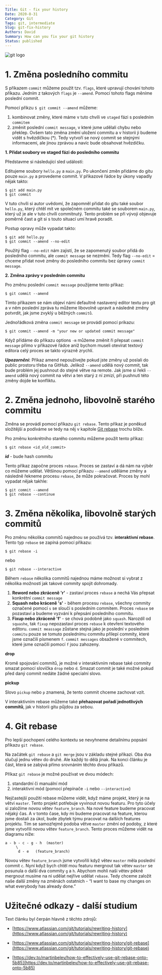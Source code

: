 ```yaml
---
Title: Git - fix your history
Date: 2020-8-31
Category: Git
Tags: git, intermediate
Slug: git-fix-history
Authors: David
Summary: How can you fix your git history
Status: published
---
```


![git logo]({static}/images/git_logo.jpg)



# 1. Změna posledního commitu

S příkazem `commit` můžeme použít tzv. `flags`, které upravují chování tohoto příkazu. Jedním z takových `flags` je `--amend`. Pomocí tohoto flags měníme poslední commit.

Pomocí přikzu `$ git commit --amend` můžeme:
1. kombinovat změny, které máme v tuto chvíli ve `staged` fázi s posledním `commitem`
2. změnit poslední `commit message`, v které jsme udělali chybu nebo překlep. Ovšem tato změna změní uložení commitu a v historii ji budeme vidět s hvězdičkou (*). Tedy vytvoří se nový commit se stejnými informacemi, ale jinou zprávou a navíc bude obsahovat hvězdičku.

**1. Přidat soubory ve staged fázi do posledního commitu**

Představme si následující sled událostí:

Editujeme soubory `hello.py` a `main.py`. Po ukončení změn přidáme do gitu pouze `main.py` a provedeme commit. V příkazové řádce by úkony vapadly nějak takto:

    $ git add main.py
    $ git commit

V tuto chvíli si autor uvědomí, že zapomněl přidat do gitu také soubor `hello.py`, který chtěl mít ve společném commitu také se souborem `main.py`, který už je ale v tuto chvíli commitnutý. Tento problém se při vývoji objevuje poměrně čast a git si s touto situací umí hravě poradit.

Postup opravy může vypadat takto:

    $ git add hello.py
    $ git commit --amend --no-edit

Použitý flag `--no-edit` nám zajistí, že se zapomenutý soubor přidá do posledního commitu, ale `commit message` se nezmění. Tedy flag `--no-edit` = chceme přidat nové změny do posledního commitu bez úpravy `commit message`.

**2. Změna zprávy v posledním commitu**

Pro změnu poslední `commit message` použijeme tento příkaz:

    $ git commit --amend

Tímto příkazem se nám objeví námi defaultně nastavený editor textu pro git a v něm poslední zpráva tu můžeme libovolně upravit a následně změny potvrdit, jak jsme zvyklý u běžných `commitů`.

Jednořádková změna `commit message` se provádí pomocí príkazu:

    $ git commit --amend -m "your new or updated commit message"

Když přídáme do příkazu options `-m` můžeme změnit ři přepsat `commit message` přímo v příkazové řádce aniž bychom museli otevírat textový editora celý proces se takto výrazně zrychlí.

**_Upozornění_:** Příkaz amend nepoužívejte pokud jste změny už poslali do public prostoru třeba na GitHub. Jelikož `--amend` udělá nový commit, tak bude problém jej pushnout do stejné větve na remote. Jak jsme si řekli `--amend` udělá nový commit na větvi a ten starý z ní zmizí, při pushnutí této změny dojde ke konfliktu.

# 2. Změna jednoho, libovolně starého commitu

Změna se provádí pomocí příkazu `git rebase`. Tento příkaz je poněkud složitější a podíváme se tedy na něj v kapitole [Git rebase](#4.-git-rebase) trochu blíže.

Pro změnu konkrétního starého commitu můžeme použít tento příkaz:

    $ git rebase <id_old_commit>

**_id_** - bude hash commitu

Tento příkaz započne proces `rebase`. Proces se zastaví a dá nám na výběr co můžeme udělat.
Většinou pomocí příkazu `--amend` uděláme změny a následně řekneme procesu `rebase`, že může pokračovat. Proces by mohl vypadat nějak takhle:

    $ git commit --amend
    $ git rebase --continue

# 3. Změna několika, libovolně starých commitů

Pro změnu několika commitů najednou se používá tzv. **interaktivní rebase**. Tento typ `rebase` se zapíná pomocí příkazu:

    $ git rebase -i

nebo

    $ git rebase --interactive

Během `rebase` několika commitů najednou máme možnost si vybrat z několika možností jak takové commity spojit dohromady.

1. **Reword nebo zkráceně 'r'** - zastaví proces `rebase` a nechá Vás přepsat konkrétní `commit message`
2. **Squash nebo kráceně 's'** - během procesu `rebase`, všechny commity označené pomocí `s` se sloučí s posledním commitem. Proces `rebase` se pozastaví a budeme vyzvání k přepsání posledního commitu.
3. **Fixup nebo zkráceně 'f'** - se chová podobně jako `squash`. Narozdíl od `squashe`, tak `fixup` nepozastaví proces `rebase` k otevření textového editoru. `commit meassage` zůstane stejná jako je poslední v posledním `commitu` pouze se tomuto poslednímu commitu přilepí commity, které jsme označili písmenem `f`. `commit messages` obsažené v commitech, které jsme označili pomocí `f` jsou zahozeny.

**drop**

Kromě spojování commitů, je možné v interaktivním rebase také commity smazat pomocí slovíčka `drop` nebo `d`. Smazat commit je také možné pokud před daný commit nedáte žádné specialní slovo.

**pickup**

Slovo `pickup` nebo `p` znamená, že tento commit chceme zachovat vzít.

V interaktivním rebase můžeme také **přehazovat pořadí jednotlivých commitů**, jak v historii gitu půjdou za sebou.

# 4. Git rebase

Pro lepší pochopení celého kontextu se nevyhneme detailnímu popsání příkazu `git rebase`.

Na začátek `git rebase` a `git merge` jsou v základu stejné příkazi. Oba dva slučují jednu větev do druhé. Ale každý to dělá jinak. Na konci článku je část, která se zabývá přímo srovnáním těchto dvou příkazů.

Příkaz `git rebase` je možné používat ve dvou módech:

1. standardní či manuální mód
2. interaktivní mód (pomocí přepínače `-i` nebo `--interactive`)

Nejčastejší použití rebase můžeme vidět, když máme projekt, který je na větvi `master`. Tento projekt potřebuje vyvinout novou featuru. Pro tyto účely si založíme novou větev `feature_branch`. Na nové feature budeme pracovat nějaký čas. A v tomto čase, kdy mi budeme pracovat na feature, kterou jsme dostali za úkol, bude zbytek týmu pracovat na dalších features projektu. Tím se samozřejmě podoba větve `master` změní od podoby, z které jsme vytvořili novou větev `feature_branch`. Tento proces můžeme vidět na diagramu níže:

    a - b - c - g - h  (master)
         \
          d - e   (feature_branch)

Novou větev `feature_branch` jsme vytvořili když větev `master` měla poslední commit `c`. Nyní když bych chtěl mou featuru mergnout tak větev `master` se posunula o další dva commity `g` a `h`. Abychom mohli naši větev pěkně mergnout musíme na ni udělat nejříve udělat `rebase`. Tedy chceme založit naše další změny na změnách ostatních - “I want to base my changes on what everybody has already done.”

# Užitečné odkazy - další studium

Text článku byl čerpán hlavně z těchto zdrojů:

* [https://www.atlassian.com/git/tutorials/rewriting-history](https://www.atlassian.com/git/tutorials/rewriting-history)

* [https://www.atlassian.com/git/tutorials/rewriting-history/git-rebase](https://www.atlassian.com/git/tutorials/rewriting-history/git-rebase)

* [https://dev.to/martinbelev/how-to-effectively-use-git-rebase-onto-5b85](https://dev.to/martinbelev/how-to-effectively-use-git-rebase-onto-5b85)
